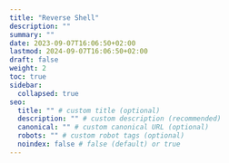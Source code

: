 ```yaml
---
title: "Reverse Shell"
description: ""
summary: ""
date: 2023-09-07T16:06:50+02:00
lastmod: 2024-09-07T16:06:50+02:00
draft: false
weight: 2
toc: true
sidebar:
  collapsed: true
seo:
  title: "" # custom title (optional)
  description: "" # custom description (recommended)
  canonical: "" # custom canonical URL (optional)
  robots: "" # custom robot tags (optional)
  noindex: false # false (default) or true
---
```

